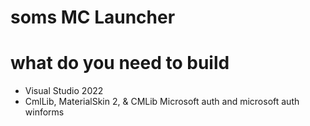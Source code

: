 # soms MC Launcher

# what do you need to build

* Visual Studio 2022
* CmlLib, MaterialSkin 2, & CMLib Microsoft auth and microsoft auth winforms
